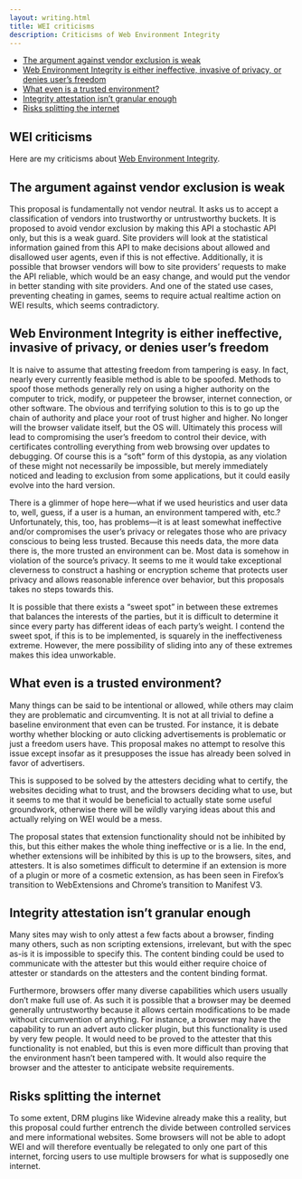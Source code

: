 ```yaml
---
layout: writing.html
title: WEI criticisms
description: Criticisms of Web Environment Integrity
---
```


<nav id="left-comment">

- [The argument against vendor exclusion is weak](#the-argument-against-vendor-exclusion-is-weak)
- [Web Environment Integrity is either ineffective, invasive of privacy, or denies user’s freedom](#web-environment-integrity-is-either-ineffective-invasive-of-privacy-or-denies-users-freedom)
- [What even is a trusted environment?](#what-even-is-a-trusted-environment)
- [Integrity attestation isn’t granular enough](#integrity-attestation-isnt-granular-enough)
- [Risks splitting the internet](#risks-splitting-the-internet)

</nav>

<article>

# WEI criticisms

Here are my criticisms about [Web Environment Integrity](https://github.com/RupertBenWiser/Web-Environment-Integrity).

## The argument against vendor exclusion is weak

This proposal is fundamentally not vendor neutral. It asks us to accept a classification of vendors into trustworthy or untrustworthy buckets. It is proposed to avoid vendor exclusion by making this API a stochastic API only, but this is a weak guard. Site providers will look at the statistical information gained from this API to make decisions about allowed and disallowed user agents, even if this is not effective. Additionally, it is possible that browser vendors will bow to site providers’ requests to make the API reliable, which would be an easy change, and would put the vendor in better standing with site providers. And one of the stated use cases, preventing cheating in games, seems to require actual realtime action on WEI results, which seems contradictory.

## Web Environment Integrity is either ineffective, invasive of privacy, or denies user’s freedom

It is naive to assume that attesting freedom from tampering is easy. In fact, nearly every currently feasible method is able to be spoofed. Methods to spoof those methods generally rely on using a higher authority on the computer to trick, modify, or puppeteer the browser, internet connection, or other software. The obvious and terrifying solution to this is to go up the chain of authority and place your root of trust higher and higher. No longer will the browser validate itself, but the OS will. Ultimately this process will lead to compromising the user’s freedom to control their device, with certificates controlling everything from web browsing over updates to debugging. Of course this is a <q>soft</q> form of this dystopia, as any violation of these might not necessarily be impossible, but merely immediately noticed and leading to exclusion from some applications, but it could easily evolve into the hard version.

There is a glimmer of hope here—what if we used heuristics and user data to, well, guess, if a user is a human, an environment tampered with, etc.? Unfortunately, this, too, has problems—it is at least somewhat ineffective and/or compromises the user’s privacy or relegates those who are privacy conscious to being less trusted. Because this needs data, the more data there is, the more trusted an environment can be. Most data is somehow in violation of the source’s privacy. It seems to me it would take exceptional cleverness to construct a hashing or encryption scheme that protects user privacy and allows reasonable inference over behavior, but this proposals takes no steps towards this.

It is possible that there exists a <q>sweet spot</q> in between these extremes that balances the interests of the parties, but it is difficult to determine it since every party has different ideas of each party’s weight. I contend the sweet spot, if this is to be implemented, is squarely in the ineffectiveness extreme. However, the mere possibility of sliding into any of these extremes makes this idea unworkable.

## What even is a trusted environment?

Many things can be said to be intentional or allowed, while others may claim they are problematic and circumventing. It is not at all trivial to define a baseline environment that even can be trusted. For instance, it is debate worthy whether blocking or auto clicking advertisements is problematic or just a freedom users have. This proposal makes no attempt to resolve this issue except insofar as it presupposes the issue has already been solved in favor of advertisers.

This is supposed to be solved by the attesters deciding what to certify, the websites deciding what to trust, and the browsers deciding what to use, but it seems to me that it would be beneficial to actually state some useful groundwork, otherwise there will be wildly varying ideas about this and actually relying on WEI would be a mess.

The proposal states that extension functionality should not be inhibited by this, but this either makes the whole thing ineffective or is a lie. In the end, whether extensions will be inhibited by this is up to the browsers, sites, and attesters. It is also sometimes difficult to determine if an extension is more of a plugin or more of a cosmetic extension, as has been seen in Firefox’s transition to WebExtensions and Chrome’s transition to Manifest V3.

## Integrity attestation isn’t granular enough

Many sites may wish to only attest a few facts about a browser, finding many others, such as non scripting extensions, irrelevant, but with the spec as-is it is impossible to specify this. The content binding could be used to communicate with the attester but this would either require choice of attester or standards on the attesters and the content binding format.

Furthermore, browsers offer many diverse capabilities which users usually don’t make full use of. As such it is possible that a browser may be deemed generally untrustworthy because it allows certain modifications to be made without circumvention of anything. For instance, a browser may have the capability to run an advert auto clicker plugin, but this functionality is used by very few people. It would need to be proved to the attester that this functionality is not enabled, but this is even more difficult than proving that the environment hasn’t been tampered with. It would also require the browser and the attester to anticipate website requirements.

## Risks splitting the internet

To some extent, DRM plugins like Widevine already make this a reality, but this proposal could further entrench the divide between controlled services and mere informational websites. Some browsers will not be able to adopt WEI and will therefore eventually be relegated to only one part of this internet, forcing users to use multiple browsers for what is supposedly one internet.

</article>
